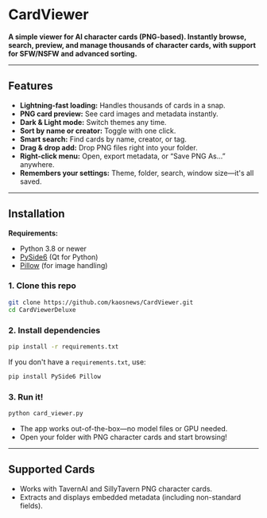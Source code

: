 # CardViewer

**A simple viewer for AI character cards (PNG-based). Instantly browse, search, preview, and manage thousands of character cards, with support for SFW/NSFW and advanced sorting.**

---

## Features

* **Lightning-fast loading:** Handles thousands of cards in a snap.
* **PNG card preview:** See card images and metadata instantly.
* **Dark & Light mode:** Switch themes any time.
* **Sort by name or creator:** Toggle with one click.
* **Smart search:** Find cards by name, creator, or tag.
* **Drag & drop add:** Drop PNG files right into your folder.
* **Right-click menu:** Open, export metadata, or “Save PNG As...” anywhere.
* **Remembers your settings:** Theme, folder, search, window size—it's all saved.

---

## Installation

**Requirements:**

* Python 3.8 or newer
* [PySide6](https://pypi.org/project/PySide6/) (Qt for Python)
* [Pillow](https://pypi.org/project/Pillow/) (for image handling)

### **1. Clone this repo**

```sh
git clone https://github.com/kaosnews/CardViewer.git
cd CardViewerDeluxe
```

### **2. Install dependencies**

```sh
pip install -r requirements.txt
```

If you don't have a `requirements.txt`, use:

```sh
pip install PySide6 Pillow
```

### **3. Run it!**

```sh
python card_viewer.py
```

* The app works out-of-the-box—no model files or GPU needed.
* Open your folder with PNG character cards and start browsing!

---

## Supported Cards

* Works with TavernAI and SillyTavern PNG character cards.
* Extracts and displays embedded metadata (including non-standard fields).
